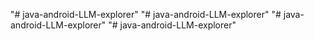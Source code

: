 "# java-android-LLM-explorer" 
"# java-android-LLM-explorer" 
"# java-android-LLM-explorer" 
"# java-android-LLM-explorer" 
